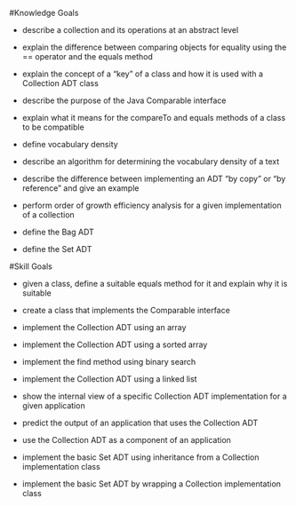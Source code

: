 

#Knowledge Goals

 -  describe a collection and its operations at an abstract level

 -  explain the difference between comparing objects for equality using the == operator and the equals method

 -  explain the concept of a “key” of a class and how it is used with a Collection ADT class

 -  describe the purpose of the Java Comparable interface

 -  explain what it means for the compareTo and equals methods of a class to be compatible 

 -  define vocabulary density

 -  describe an algorithm for determining the vocabulary density of a text

 -  describe the difference between implementing an ADT “by copy” or “by reference” and give an example

 -  perform order of growth efficiency analysis for a given implementation of a collection

 -  define the Bag ADT

 -  define the Set ADT

#Skill Goals

 -  given a class, define a suitable equals method for it and explain why it is suitable

 -  create a class that implements the Comparable interface

 -  implement the Collection ADT using an array

 -  implement the Collection ADT using a sorted array

 -  implement the find method using binary search

 -  implement the Collection ADT using a linked list

 -  show the internal view of a specific Collection ADT implementation for a given application

 -  predict the output of an application that uses the Collection ADT

 -  use the Collection ADT as a component of an application

 -  implement the basic Set ADT using inheritance from a Collection implementation class

 -  implement the basic Set ADT by wrapping a Collection implementation class

